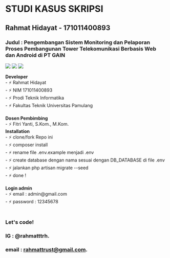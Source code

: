 # STUDI KASUS SKRIPSI

## Rahmat Hidayat - 171011400893

### Judul : Pengembangan Sistem Monitoring dan Pelaporan Proses Pembangunan Tower Telekomunikasi Berbasis Web dan Android di PT GAIN

<p>
    <img src="https://img.shields.io/badge/Framework-Laravel%208-blue" />
    <img src="https://img.shields.io/badge/Developer-Rahmat-brightgreen" />
    <img src="https://img.shields.io/badge/Platform-Website-red" />
</p>

<!-- ### Fitur : Studi Kasus Skripsi Rahmat Hidayat -->

<summary><strong>Developer</strong></summary>
    - ⚡ Rahmat Hidayat</br>
    - ⚡ NIM 171011400893</br>
    - ⚡ Prodi Teknik Informatika</br>
    - ⚡ Fakultas Teknik Universitas Pamulang</br><br>

<summary><strong>Dosen Pembimbing</strong></summary>
    - ⚡ Fitri Yanti, S.Kom., M.Kom.</br>

 <summary><strong>Installation</strong></summary>
    - ⚡ clone/fork Repo ini</br>
    - ⚡ composer install</br>
    - ⚡ rename file .env.example menjadi .env</br>
    - ⚡ create database dengan nama sesuai dengan DB_DATABASE di file .env</br>
    - ⚡ jalankan php artisan migrate --seed</br>
    - ⚡ done !</br><br>

<summary><strong>Login admin</strong></summary>
    - ⚡ email : admin@gmail.com</br>
    - ⚡ password : 12345678</br><br>
<!-- <summary><strong>Login client</strong></summary>
    - ⚡ email : client@gmail.com</br>
    - ⚡ password : 12345678</br><br> -->

### Let's code!

### IG : @rahmatttrh.

### email : rahmattrust@gmail.com.
